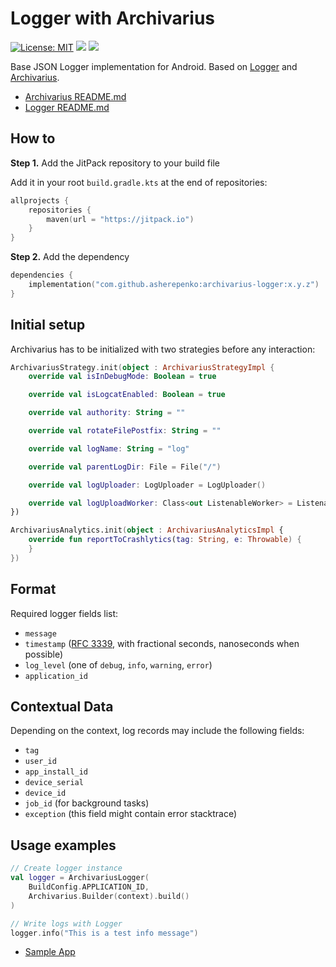 # Logger with Archivarius

[![License: MIT](https://img.shields.io/badge/License-MIT-blue.svg)](https://opensource.org/licenses/MIT)
[![](https://jitci.com/gh/asherepenko/archivarius-logger/svg)](https://jitci.com/gh/asherepenko/archivarius-logger)
[![](https://jitpack.io/v/asherepenko/archivarius-logger.svg)](https://jitpack.io/#asherepenko/archivarius-logger) 

Base JSON Logger implementation for Android. Based on [Logger](https://github.com/asherepenko/android-logger) and [Archivarius](https://github.com/asherepenko/android-archivarius).

- [Archivarius README.md](https://github.com/asherepenko/android-archivarius/blob/master/README.md)
- [Logger README.md](https://github.com/asherepenko/android-logger/blob/master/README.md)

## How to

**Step 1.** Add the JitPack repository to your build file

Add it in your root `build.gradle.kts` at the end of repositories:

```kotlin
allprojects {
    repositories {
        maven(url = "https://jitpack.io")
    }
}
```

**Step 2.** Add the dependency

```kotlin
dependencies {
    implementation("com.github.asherepenko:archivarius-logger:x.y.z")
}
```

## Initial setup

Archivarius has to be initialized with two strategies before any interaction:

```kotlin
ArchivariusStrategy.init(object : ArchivariusStrategyImpl {
    override val isInDebugMode: Boolean = true

    override val isLogcatEnabled: Boolean = true

    override val authority: String = ""

    override val rotateFilePostfix: String = ""

    override val logName: String = "log"

    override val parentLogDir: File = File("/")

    override val logUploader: LogUploader = LogUploader()

    override val logUploadWorker: Class<out ListenableWorker> = ListenableWorker::class.java
})

ArchivariusAnalytics.init(object : ArchivariusAnalyticsImpl {
    override fun reportToCrashlytics(tag: String, e: Throwable) {
    }
})
```

## Format

Required logger fields list:
- `message`
- `timestamp` ([RFC 3339](https://tools.ietf.org/html/rfc3339), with fractional seconds, nanoseconds when possible)
- `log_level` (one of `debug`, `info`, `warning`, `error`)
- `application_id`

## Contextual Data

Depending on the context, log records may include the following fields:
- `tag`
- `user_id`
- `app_install_id`
- `device_serial`
- `device_id`
- `job_id` (for background tasks)
- `exception` (this field might contain error stacktrace)

## Usage examples

```kotlin
// Create logger instance
val logger = ArchivariusLogger(
    BuildConfig.APPLICATION_ID,
    Archivarius.Builder(context).build()
)

// Write logs with Logger
logger.info("This is a test info message")
```

- [Sample App](https://github.com/asherepenko/s3-json-logger)
